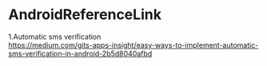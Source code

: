 # AndroidReferenceLink

1.Automatic sms verification</br>
https://medium.com/gits-apps-insight/easy-ways-to-implement-automatic-sms-verification-in-android-2b5d8040afbd
